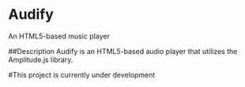 # Audify
An HTML5-based music player

##Description
Audify is an HTML5-based audio player that utilizes the Amplitude.js library.

#This project is currently under development